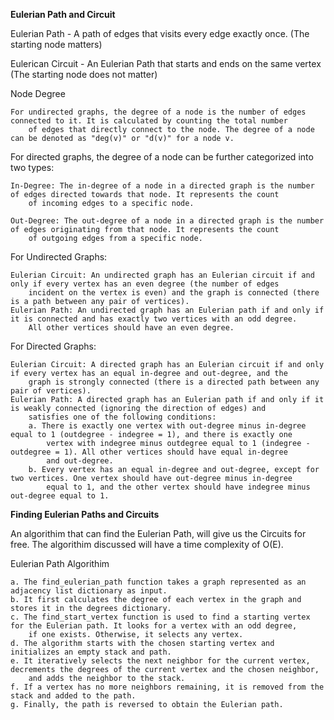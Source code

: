 **Eulerian Path and Circuit**

Eulerian Path - A path of edges that visits every edge exactly once. (The starting node matters)

Eulerican Circuit - An Eulerian Path that starts and ends on the same vertex (The starting node does not matter) 

Node Degree

    For undirected graphs, the degree of a node is the number of edges connected to it. It is calculated by counting the total number
        of edges that directly connect to the node. The degree of a node can be denoted as "deg(v)" or "d(v)" for a node v.

For directed graphs, the degree of a node can be further categorized into two types:

    In-Degree: The in-degree of a node in a directed graph is the number of edges directed towards that node. It represents the count 
        of incoming edges to a specific node.

    Out-Degree: The out-degree of a node in a directed graph is the number of edges originating from that node. It represents the count 
        of outgoing edges from a specific node.

For Undirected Graphs:

    Eulerian Circuit: An undirected graph has an Eulerian circuit if and only if every vertex has an even degree (the number of edges 
        incident on the vertex is even) and the graph is connected (there is a path between any pair of vertices).
    Eulerian Path: An undirected graph has an Eulerian path if and only if it is connected and has exactly two vertices with an odd degree. 
        All other vertices should have an even degree.
        
For Directed Graphs:

    Eulerian Circuit: A directed graph has an Eulerian circuit if and only if every vertex has an equal in-degree and out-degree, and the 
        graph is strongly connected (there is a directed path between any pair of vertices).
    Eulerian Path: A directed graph has an Eulerian path if and only if it is weakly connected (ignoring the direction of edges) and 
        satisfies one of the following conditions:
        a. There is exactly one vertex with out-degree minus in-degree equal to 1 (outdegree - indegree = 1), and there is exactly one 
            vertex with indegree minus outdegree equal to 1 (indegree - outdegree = 1). All other vertices should have equal in-degree 
            and out-degree.
        b. Every vertex has an equal in-degree and out-degree, except for two vertices. One vertex should have out-degree minus in-degree
            equal to 1, and the other vertex should have indegree minus out-degree equal to 1.

**Finding Eulerian Paths and Circuits**

An algorithim that can find the Eulerian Path, will give us the Circuits for free. The algorithim discussed will have a time complexity of O(E).

Eulerian Path Algorithim

    a. The find_eulerian_path function takes a graph represented as an adjacency list dictionary as input.
    b. It first calculates the degree of each vertex in the graph and stores it in the degrees dictionary.
    c. The find_start_vertex function is used to find a starting vertex for the Eulerian path. It looks for a vertex with an odd degree, 
        if one exists. Otherwise, it selects any vertex.
    d. The algorithm starts with the chosen starting vertex and initializes an empty stack and path.
    e. It iteratively selects the next neighbor for the current vertex, decrements the degrees of the current vertex and the chosen neighbor, 
        and adds the neighbor to the stack.
    f. If a vertex has no more neighbors remaining, it is removed from the stack and added to the path.
    g. Finally, the path is reversed to obtain the Eulerian path.


